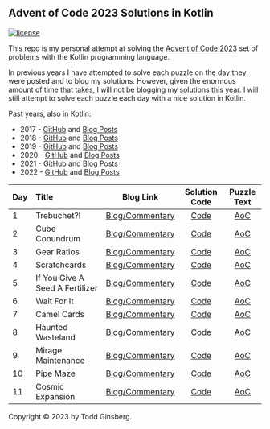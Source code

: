 ## Advent of Code 2023 Solutions in Kotlin

[![license](https://img.shields.io/github/license/tginsberg/advent-2023-kotlin)]()

This repo is my personal attempt at solving the [Advent of Code 2023](http://adventofcode.com/2023) set of problems with
the Kotlin programming language.

In previous years I have attempted to solve each puzzle on the day they were posted and to blog my solutions. However,
given
the enormous amount of time that takes, I will not be blogging my solutions this year. I will still attempt to solve
each
puzzle each day with a nice solution in Kotlin.

Past years, also in Kotlin:

* 2017 - [GitHub](https://github.com/tginsberg/advent-2017-kotlin/)
  and [Blog Posts](https://todd.ginsberg.com/post/advent-of-code/2017/)
* 2018 - [GitHub](https://github.com/tginsberg/advent-2018-kotlin/)
  and [Blog Posts](https://todd.ginsberg.com/post/advent-of-code/2018/)
* 2019 - [GitHub](https://github.com/tginsberg/advent-2019-kotlin/)
  and [Blog Posts](https://todd.ginsberg.com/post/advent-of-code/2019/)
* 2020 - [GitHub](https://github.com/tginsberg/advent-2020-kotlin/)
  and [Blog Posts](https://todd.ginsberg.com/post/advent-of-code/2020/)
* 2021 - [GitHub](https://github.com/tginsberg/advent-2021-kotlin/)
  and [Blog Posts](https://todd.ginsberg.com/post/advent-of-code/2021/)
* 2022 - [GitHub](https://github.com/tginsberg/advent-2022-kotlin/)
  and [Blog Posts](https://todd.ginsberg.com/post/advent-of-code/2022/)

| Day | Title                           |                                  Blog Link                                   |                                                   Solution Code                                                    |                Puzzle Text                 |
|-----|:--------------------------------|:----------------------------------------------------------------------------:|:------------------------------------------------------------------------------------------------------------------:|:------------------------------------------:|
| 1   | Trebuchet?!                     | [Blog/Commentary](https://todd.ginsberg.com/post/advent-of-code/2023/day1/)  | [Code](https://github.com/tginsberg/advent-2023-kotlin/blob/main/src/main/kotlin/com/ginsberg/advent2023/Day01.kt) | [AoC](http://adventofcode.com/2023/day/1)  |
| 2   | Cube Conundrum                  | [Blog/Commentary](https://todd.ginsberg.com/post/advent-of-code/2023/day2/)  | [Code](https://github.com/tginsberg/advent-2023-kotlin/blob/main/src/main/kotlin/com/ginsberg/advent2023/Day02.kt) | [AoC](http://adventofcode.com/2023/day/2)  |
| 3   | Gear Ratios                     | [Blog/Commentary](https://todd.ginsberg.com/post/advent-of-code/2023/day3/)  | [Code](https://github.com/tginsberg/advent-2023-kotlin/blob/main/src/main/kotlin/com/ginsberg/advent2023/Day03.kt) | [AoC](http://adventofcode.com/2023/day/3)  |
| 4   | Scratchcards                    | [Blog/Commentary](https://todd.ginsberg.com/post/advent-of-code/2023/day4/)  | [Code](https://github.com/tginsberg/advent-2023-kotlin/blob/main/src/main/kotlin/com/ginsberg/advent2023/Day04.kt) | [AoC](http://adventofcode.com/2023/day/4)  |
| 5   | If You Give A Seed A Fertilizer | [Blog/Commentary](https://todd.ginsberg.com/post/advent-of-code/2023/day5/)  | [Code](https://github.com/tginsberg/advent-2023-kotlin/blob/main/src/main/kotlin/com/ginsberg/advent2023/Day05.kt) | [AoC](http://adventofcode.com/2023/day/5)  |
| 6   | Wait For It                     | [Blog/Commentary](https://todd.ginsberg.com/post/advent-of-code/2023/day6/)  | [Code](https://github.com/tginsberg/advent-2023-kotlin/blob/main/src/main/kotlin/com/ginsberg/advent2023/Day06.kt) | [AoC](http://adventofcode.com/2023/day/6)  |
| 7   | Camel Cards                     | [Blog/Commentary](https://todd.ginsberg.com/post/advent-of-code/2023/day7/)  | [Code](https://github.com/tginsberg/advent-2023-kotlin/blob/main/src/main/kotlin/com/ginsberg/advent2023/Day07.kt) | [AoC](http://adventofcode.com/2023/day/7)  |
| 8   | Haunted Wasteland               | [Blog/Commentary](https://todd.ginsberg.com/post/advent-of-code/2023/day8/)  | [Code](https://github.com/tginsberg/advent-2023-kotlin/blob/main/src/main/kotlin/com/ginsberg/advent2023/Day08.kt) | [AoC](http://adventofcode.com/2023/day/8)  |
| 9   | Mirage Maintenance              | [Blog/Commentary](https://todd.ginsberg.com/post/advent-of-code/2023/day9/)  | [Code](https://github.com/tginsberg/advent-2023-kotlin/blob/main/src/main/kotlin/com/ginsberg/advent2023/Day09.kt) | [AoC](http://adventofcode.com/2023/day/9)  |
| 10  | Pipe Maze                       | [Blog/Commentary](https://todd.ginsberg.com/post/advent-of-code/2023/day10/) | [Code](https://github.com/tginsberg/advent-2023-kotlin/blob/main/src/main/kotlin/com/ginsberg/advent2023/Day10.kt) | [AoC](http://adventofcode.com/2023/day/10) |
| 11  | Cosmic Expansion                | [Blog/Commentary](https://todd.ginsberg.com/post/advent-of-code/2023/day11/) | [Code](https://github.com/tginsberg/advent-2023-kotlin/blob/main/src/main/kotlin/com/ginsberg/advent2023/Day11.kt) | [AoC](http://adventofcode.com/2023/day/11) |

Copyright &copy; 2023 by Todd Ginsberg.

